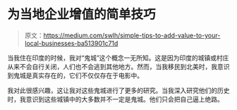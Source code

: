 # 为当地企业增值的简单技巧

> 原文：<https://medium.com/swlh/simple-tips-to-add-value-to-your-local-businesses-ba513901c71d>

当我住在印度的时候，我对“鬼城”这个概念一无所知。这是因为印度的城镇或村庄从来不会自行关闭，人们也不会逃到其他地方。然而，当我移民到北美时，我意识到鬼城是真实存在的，它们不仅仅存在于电影中。

我对此很感兴趣，这让我对这些鬼城进行了更多的研究。当我深入研究他们的历史时，我意识到这些城镇中的大多数并不一定是鬼城。他们只会把自己逼上绝路。